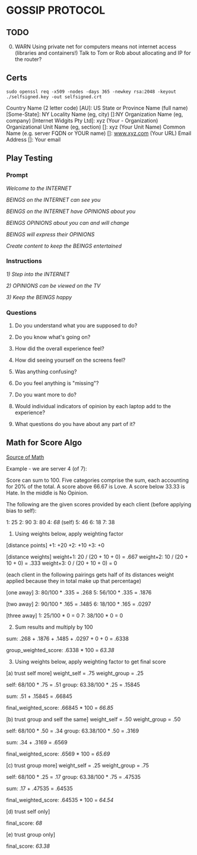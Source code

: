 # GOSSIP PROTOCOL

## TODO

0. WARN Using private net for computers means not internet access (libraries and containers!) Talk to Tom or Rob about allocating and IP for the router?

## Certs

`sudo openssl req -x509 -nodes -days 365 -newkey rsa:2048 -keyout ./selfsigned.key -out selfsigned.crt`

Country Name (2 letter code) [AU]: US
State or Province Name (full name) [Some-State]: NY
Locality Name (eg, city) []:NY
Organization Name (eg, company) [Internet Widgits Pty Ltd]: xyz (Your - Organization)
Organizational Unit Name (eg, section) []: xyz (Your Unit Name)
Common Name (e.g. server FQDN or YOUR name) []: www.xyz.com (Your URL)
Email Address []: Your email


## Play Testing

### Prompt

*Welcome to the INTERNET*

*BEINGS on the INTERNET can see you*

*BEINGS on the INTERNET have OPINIONS about you*

*BEINGS OPINIONS about you can and will change*

*BEINGS will express their OPINIONS*

*Create content to keep the BEINGS entertained*

### Instructions

*1) Step into the INTERNET*

*2) OPINIONS can be viewed on the TV*

*3) Keep the BEINGS happy*

### Questions

1) Do you understand what you are supposed to do?

2) Do you know what's going on?

3) How did the overall experience feel?

4) How did seeing yourself on the screens feel?

5) Was anything confusing?

6) Do you feel anything is "missing"?

7) Do you want more to do?

8) Would individual indicators of opinion by each laptop add to the experience?

9) What questions do you have about any part of it?

## Math for Score Algo

[Source of Math](https://sciencing.com/calculate-class-grade-7379797.html)

Example - we are server 4 (of 7):

Score can sum to 100. Five categories comprise the sum, each accounting for 20% of the total. A score above 66.67 is Love. A score below 33.33 is Hate. In the middle is No Opinion.

The following are the given scores provided by each client (before applying bias to self):

1: 25
2: 90
3: 80
4: *68* (self)
5: 46
6: 18
7: 38

1) Using weights below, apply weighting factor

[distance points]
+1: +20
+2: +10
+3: +0

[distance weights]
weight+1: 20 / (20 + 10 + 0) = .667
weight+2: 10 / (20 + 10 + 0) = .333
weight+3: 0 / (20 + 10 + 0) =  0

(each client in the following pairings gets half of its distances weight applied because they in total make up that percentage)

[one away]
3: 80/100 * .335 = .268
5: 56/100 * .335 = .1876

[two away]
2: 90/100 * .165 = .1485
6: 18/100 * .165 = .0297

[three away]
1: 25/100 * 0 = 0
7: 38/100 * 0 = 0

2) Sum results and multiply by 100

sum: .268 + .1876 + .1485 + .0297 + 0 + 0 = .6338

group_weighted_score: .6338 * 100 = *63.38*

3) Using weights below, apply weighting factor to get final score

[a) trust self more]
weight_self = .75
weight_group = .25

self: 68/100 * .75 = .51
group: 63.38/100 * .25 = .15845

sum: .51 + .15845 = .66845

final_weighted_score: .66845 * 100 = *66.85*

[b) trust group and self the same]
weight_self = .50
weight_group = .50

self: 68/100 * .50 = .34
group: 63.38/100 * .50 = .3169

sum: .34 + .3169 = .6569

final_weighted_score: .6569 * 100 = *65.69*

[c) trust group more]
weight_self = .25
weight_group = .75

self: 68/100 * .25 = .17
group: 63.38/100 * .75 = .47535

sum: .17 + .47535 = .64535

final_weighted_score: .64535 * 100 = *64.54*

[d) trust self only]

final_score: *68*

[e) trust group only]

final_score: *63.38*